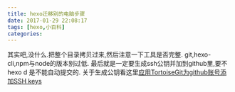 ```yaml
---
title: hexo迁移别的电脑步骤
date: 2017-01-29 22:08:17
tags: [hexo,小百科]
categories:
---
```


其实吧,没什么.把整个目录拷贝过来,然后注意一下工具是否完整.
git,hexo-cli,npm与node的版本别过低.
最后就是一定要生成ssh公钥并加到github里,要不hexo d 是不能自动提交的.
关于生成公钥看这里[应用TortoiseGit为github账号添加SSH keys](https://www.zybuluo.com/mdeditor#641896)